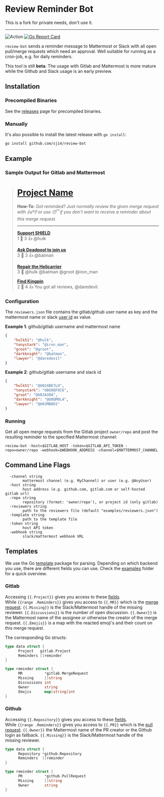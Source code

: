 # Review Reminder Bot

This is a fork for private needs, don't use it.

---

![Action](https://github.com/sj14/review-bot/workflows/Go/badge.svg)
[![Go Report Card](https://goreportcard.com/badge/github.com/sj14/review-bot)](https://goreportcard.com/report/github.com/sj14/review-bot)

`review-bot` sends a reminder message to Mattermost or Slack with all open pull/merge requests which need an approval. Well suitable for running as a cron-job, e.g. for daily reminders.

This tool is still **beta**. The usage with Gitlab and Mattermost is more mature while the Github and Slack usage is an early preview.

## Installation

### Precompiled Binaries

See the [releases](https://github.com/sj14/review-bot/releases) page for precompiled binaries.

### Manually

It's also possible to install the latest release with `go install`:

```bash
go install github.com/sj14/review-bot
```

## Example

### Sample Output for Gitlab and Mattermost

># [Project Name](https://gitlab.com/my_user/my_project)
>
>**How-To**: *Got reminded? Just normally review the given merge request with 👍/👎 or use 😴 if you don't want to receive a reminder about this merge request.*
>
>---
>
>**[Support SHIELD](https://gitlab.com/my_user/my_project/merge_requests/1940)**  
> 1 💬   3 👍  @hulk
>
>**[Ask Deadpool to join us](https://gitlab.com/my_user/my_project/merge_requests/1923)**  
> 3 💬   3 👍  @batman
>
>**[Repair the Helicarrier](https://gitlab.com/my_user/my_project/merge_requests/1777)**  
> 3 💬   @hulk @batman @groot @iron_man
>
>**[Find Kingpin](https://gitlab.com/my_user/my_project/merge_requests/1099)**  
> 2 💬   4 👍  You got all reviews, @daredevil.

### Configuration

The `reviewers.json` file contains the gitlab/github user name as key and the mattermost name or slack [user id](https://api.slack.com/methods/users.identity) as value.

**Example 1**: github/gitlab username and mattermost name

```json
{
    "hulk51": "@hulk",
    "tonystark": "@iron_man",
    "groot": "@groot",
    "darkknight": "@batman",
    "lawyer": "@daredevil"
}
```

**Example 2**: github/gitlab username and slack id

```json
{
    "hulk51": "@U024BE7LH",
    "tonystark": "U0G9QF9C6",
    "groot": "@U0JA38A",
    "darkknight": "@U0QM9L4",
    "lawyer": "@U0JMB8O1"
}
```

### Running

Get all open merge requests from the Gitlab project `owner/repo` and post the resulting reminder to the specified Mattermost channel:

``` text
review-bot -host=$GITLAB_HOST -token=$GITLAB_API_TOKEN -repo=owner/repo -webhook=$WEBHOOK_ADDRESS -channel=$MATTERMOST_CHANNEL
```

## Command Line Flags

``` text
  -channel string
        mattermost channel (e.g. MyChannel) or user (e.g. @AnyUser)
  -host string
        host address (e.g. github.com, gitlab.com or self-hosted gitlab url)
  -repo string
        repository (format: 'owner/repo'), or project id (only gitlab)
  -reviewers string
        path to the reviewers file (default "examples/reviewers.json")
  -template string
        path to the template file
  -token string
        host API token
  -webhook string
        slack/mattermost webhook URL
```

## Templates

We use the Go [template](https://golang.org/pkg/text/template/) package for parsing.
Depending on which backend you use, there are different fields you can use. Check the [examples](https://github.com/sj14/review-bot/tree/master/examples) folder for a quick overview.

### Gitlab

Accessing `{{.Project}}` gives you access to these [fields](https://godoc.org/github.com/xanzy/go-gitlab#Project).  
While `{{range .Reminders}}` gives you access to `{{.MR}}` which is the [merge request](https://godoc.org/github.com/xanzy/go-gitlab#MergeRequest). `{{.Missing}}` is the Slack/Mattermost handle of the missing reviewer. `{{.Discussions}}` is the number of open discussion. `{{.Owner}}` is the Mattermost name of the assignee or otherwise the creator of the merge request. `{{.Emojis}}` is a map with the reacted emoji's and their count on this merge request.

The corresponding Go structs:

```go
type data struct {
      Project   gitlab.Project
      Reminders []reminder
}

type reminder struct {
      MR          *gitlab.MergeRequest
      Missing     []string
      Discussions int
      Owner       string
      Emojis      map[string]int
}
```


### Github

Accessing `{{.Repository}}` gives you access to these [fields](https://godoc.org/github.com/google/go-github/github#Repository).  
While `{{range .Reminders}}` gives you access to `{{.PR}}` which is the [pull request](https://godoc.org/github.com/google/go-github/github#PullRequest). `{{.Owner}}` the Mattermost name of the PR creator or the Github login as fallback. `{{.Missing}}` is the Slack/Mattermost handle of the missing reviewer.

```go
type data struct {
      Repository *github.Repository
      Reminders  []reminder
}

type reminder struct {
      PR          *github.PullRequest
      Missing     []string
      Owner       string
}
```
